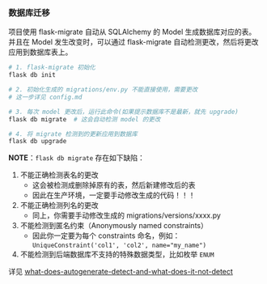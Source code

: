 ### 数据库迁移

项目使用 flask-migrate 自动从 SQLAlchemy 的 Model 生成数据库对应的表。
并且在 Model 发生改变时，可以通过 flask-migrate 自动检测更改，然后将更改应用到数据库表上。

```bash
# 1. flask-migrate 初始化
flask db init

# 2. 初始化生成的 migrations/env.py 不能直接使用，需要更改
# 这一步详见 config.md

# 3. 每次 model 更改后，运行此命令(如果提示数据库不是最新，就先 upgrade)
flask db migrate  # 这会自动检测 model 的更改

# 4. 将 migrate 检测到的更新应用到数据库
flask db upgrade
```

**NOTE**：`flask db migrate` 存在如下缺陷：
1. 不能正确检测表名的更改
    - 这会被检测成删除掉原有的表，然后新建修改后的表
    - 因此在生产环境，一定要手动修改生成的代码！！！
1. 不能正确检测列名的更改
    - 同上，你需要手动修改生成的 migrations/versions/xxxx.py
1. 不能检测到匿名约束（Anonymously named constraints）
    - 因此你一定要为每个 constraints 命名，例如：`UniqueConstraint('col1', 'col2', name="my_name")`
1. 不能检测到后端数据库不支持的特殊数据类型，比如枚举 `ENUM`


详见 [what-does-autogenerate-detect-and-what-does-it-not-detect](https://alembic.sqlalchemy.org/en/latest/autogenerate.html#what-does-autogenerate-detect-and-what-does-it-not-detect)




